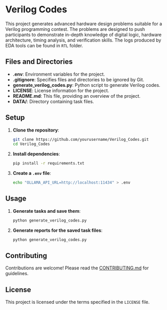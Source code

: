 # Verilog Codes

This project generates advanced hardware design problems suitable for a Verilog programming contest. The problems are designed to push participants to demonstrate in-depth knowledge of digital logic, hardware architecture, timing analysis, and verification skills. The logs produced by EDA tools can be found in `RTL` folder.


## Files and Directories

- **.env**: Environment variables for the project.
- **.gitignore**: Specifies files and directories to be ignored by Git.
- **generate_verilog_codes.py**: Python script to generate Verilog codes.
- **LICENSE**: License information for the project.
- **README.md**: This file, providing an overview of the project.
- **DATA/**: Directory containing task files.

## Setup

1. **Clone the repository**:
    ```sh
    git clone https://github.com/yourusername/Verilog_Codes.git
    cd Verilog_Codes
    ```

2. **Install dependencies**:
    ```sh
    pip install -r requirements.txt
    ```

3. **Create a `.env` file**:
    ```sh
    echo "OLLAMA_API_URL=http://localhost:11434" > .env
    ```

## Usage

1. **Generate tasks and save them**:
    ```sh
    python generate_verilog_codes.py
    ```

2. **Generate reports for the saved task files**:
    ```sh
    python generate_verilog_codes.py
    ```

## Contributing

Contributions are welcome! Please read the [CONTRIBUTING.md](CONTRIBUTING.md) for guidelines.

## License

This project is licensed under the terms specified in the `LICENSE` file.
